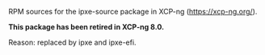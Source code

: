 RPM sources for the ipxe-source package in XCP-ng (https://xcp-ng.org/).

**This package has been retired in XCP-ng 8.0.**

Reason: replaced by ipxe and ipxe-efi.
